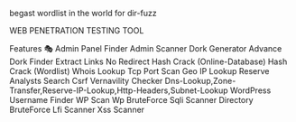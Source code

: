 begast wordlist in the world for dir-fuzz 

WEB PENETRATION TESTING TOOL

Features 🎭
Admin Panel Finder
Admin Scanner
Dork Generator
Advance Dork Finder
Extract Links
No Redirect
Hash Crack (Online-Database)
Hash Crack (Wordlist)
Whois Lookup
Tcp Port Scan
Geo IP Lookup
Reserve Analysts Search
Csrf Vernavility Checker
Dns-Lookup,Zone-Transfer,Reserve-IP-Lookup,Http-Headers,Subnet-Lookup
WordPress Username Finder
WP Scan
Wp BruteForce
Sqli Scanner
Directory BruteForce
Lfi Scanner
Xss Scanner 
